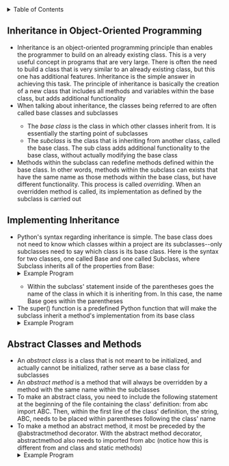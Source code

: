 <details>
<summary>Table of Contents</summary>
<ol>
  <li>
    <a href='#inheritance-in-object-oriented-programming'>Inheritance in Object-Oriented Programming</a>
  </li>
  <li>
    <a href='#implementing-inheritance'>Implementing Inheritance</a>
  </li>   
  <li>
    <a href='#abstract-classes-and-methods'>Abstract Classes and Methods</a>  
  </li>      
</ol>
</details>

## Inheritance in Object-Oriented Programming
<ul>
  <li>
    <a>Inheritance is an object-oriented programming principle than enables the programmer to build on an already existing class.  This is a very useful concept in programs that are very large.  There is often the need to build a class that is very similar to an already existing class, but this one has additional features.  Inheritance is the simple answer in achieving this task.  The principle of inheritance is basically the creation of a new class that includes all methods and variables within the base class, but adds additional functionality</a>
  </li>
  <li>
    <a>When talking about inheritance, the classes being referred to are often called base classes and subclasses</a>
  </li>  
  <ul>
    <li>
      <a>The <em>base class</em> is the class in which other classes inherit from.  It is essentially the starting point of subclasses</a>
    </li>
    <li>
      <a>The <em>subclass</em> is the class that is inheriting from another class, called the base class.  The sub class adds additional functionality to the base class, without actually modifying the base class</a>
    </li>  
  </ul>   
  <li>
    <a>Methods within the subclass can redefine methods defined within the base class.  In other words, methods within the subclass can exists that have the same name as those methods within the base class, but have different functionality.  This process is called <em>overriding</em>.  When an overridden method is called, its implementation as defined by the subclass is carried out</a>
  </li>  
</ul>     

## Implementing Inheritance
<ul>
  <li>
    <a>Python's syntax regarding inheritance is simple.  The base class does not need to know which classes within a project are its subclasses--only subclasses need to say which class is its base class.  Here is the syntax for two classes, one called Base and one called Subclass, where Subclass inherits all of the properties from Base:</a>
  </li>
  <details>
  <summary>Example Program</summary>
    <pre>
      <code>
        class Base():<br />
          #methods<br />
        class Subclass(Base):<br />
          #methods<br />  
      </code>
    </pre> 
  </details>
  <ul>
    <li>
      <a>Within the subclass' statement inside of the parentheses goes the name of the class in which it is inheriting from.  In this case, the name Base goes within the parentheses</a>
    </li>
  </ul>    
  <li>
    <a>The super() function is a predefined Python function that will make the subclass inherit a method's implementation from its base class</a>
  </li> 
  <details>
  <summary>Example Program</summary>
    <ul>
      <pre>
        <code>
          class Employee:<br />
            def __init__(self, name, title, salary):<br />
              self.__name = name<br />
              self.__title = title<br />
              self.__salary = salary<br />
            def printEmployee(self):<br />
              print("Name: " + self.__name)<br />
              print("Title: " + self.__title) <br />
              print("Salary: $" + str(self.__salary))<br />
          <br />      
          class Developer(Employee):<br />
            def __init__(self, name, title, salary, language):<br />
              super().__init__(name, title, salary)<br />
              self.__language = language<br />
            def printEmployee(self):<br />
              super().printEmployee()<br />
              print("Language: " + self.__language)<br />
          <br />      
          dev1 = Developer("Garrett", "Special Developer", 100000, "Python")<br />
          dev1.printEmployee()<br />           
        </code>
      </pre>  
      <details>
      <summary>Output</summary>
        <pre>
          <code>
            Name: Garrett<br />
            Title: Special Developer<br />
            Salary: $100000<br />
            Language: Python<br />
          </code>
        </pre>  
      </details>
    </ul>  
  </details> 
</ul>    

## Abstract Classes and Methods
<ul>
  <li>
    <a>An <em>abstract class</em> is a class that is not meant to be initialized, and actually cannot be initialized, rather serve as a base class for subclasses</a>
  </li>
  <li>
    <a>An <em>abstract method</em> is a method that will always be overridden by a method with the same name within the subclasses
  </li>
  <li>
    <a>To make an abstract class, you need to include the following statement at the beginning of the file containing the class' definition: from abc import ABC.  Then, within the first line of the class' definition, the string, ABC, needs to be placed within parentheses following the class' name</a>
  </li>
  <li>
    <a>To make a method an abstract method, it most be preceded by the @abstractmethod decorator.  With the abstract method decorator, abstractmethod also needs to imported from abc (notice how this is different from and class and static methods)</a> 
  </li>
  <details>
  <summary>Example Program</summary>
    <ul>
      <pre>
        <code>
          from abc import ABC, abstractmethod<br />
          class Vehicle(ABC):<br />
            def __init__(self, name, numWheels):<br />
              self.__name = name<br />
              self.__numWheels = numWheels<br />
            def getName(self):<br />
              return self.__name<br />
            <br />    
            def getNumWheels(self):<br />
              return self.__numWheels<br />
            @abstractmethod<br />
            def printData(self):<br />
               pass<br />
          <br />
          class Car(Vehicle):<br />
            def __init__(self, name, numWheels, driver):<br />
              super().__init__(name, numWheels)<br />
              self.__driver = driver<br />
            def printData(self):<br />
              print("Name: " + super().getName())<br />
              print("Number of wheels: " + str(super().getNumWheels()))<br />
              print("Driver: " + self.__driver)<br /> 
          <br />
          car1 = Car("Hyundai", 4, "Garrett")<br />
          car1.printData()<br />               
        </code>
      </pre>  
      <details>
      <summary>Output</summary>
        <pre>
          <code>
            Name: Hyundai<br />
            Number of wheels: 4<br />
            Driver: Garrett<br />
          </code>
        </pre>  
      </details>
    </ul>  
  </details>      
</ul>    

